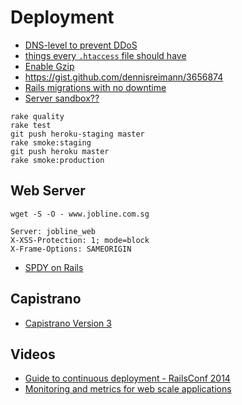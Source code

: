 # Deployment

* [DNS-level to prevent DDoS](https://www.cloudflare.com/plans)
* [things every `.htaccess` file should have](http://www.rrpowered.com/2014/05/things-every-htaccess-file-should-have.html)
* [Enable Gzip](http://www.feedthebot.com/pagespeed/enable-compression.html)
* https://gist.github.com/dennisreimann/3656874
* [Rails migrations with no downtime](http://pedro.herokuapp.com/past/2011/7/13/rails_migrations_with_no_downtime/)
* [Server sandbox??](http://kikobeats.gitbooks.io/server-sandbox/)

```
rake quality
rake test
git push heroku-staging master
rake smoke:staging
git push heroku master
rake smoke:production
```

## Web Server

```
wget -S -O - www.jobline.com.sg
```

```
Server: jobline_web
X-XSS-Protection: 1; mode=block
X-Frame-Options: SAMEORIGIN
```

* [SPDY on Rails](https://bugsnag.com/blog/spdy-on-rails/)

## Capistrano

* [Capistrano Version 3](https://medium.com/p/ba896a142ac)

## Videos

* [Guide to continuous deployment - RailsConf 2014](http://www.youtube.com/watch?v=DazHGyb7Gqg)
* [Monitoring and metrics for web scale applications](https://vimeo.com/94466544)